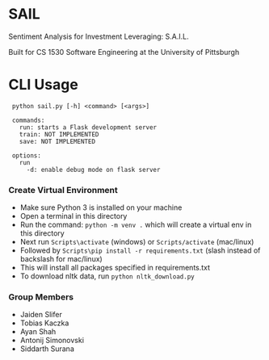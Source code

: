 # SAIL
Sentiment Analysis for Investment Leveraging: S.A.I.L.

Built for CS 1530 Software Engineering at the University of Pittsburgh

# CLI Usage
 ```
  python sail.py [-h] <command> [<args>]

  commands:
    run: starts a Flask development server
    train: NOT IMPLEMENTED
    save: NOT IMPLEMENTED
    
  options:
    run
      -d: enable debug mode on flask server
  ```

### Create Virtual Environment
- Make sure Python 3 is installed on your machine
- Open a terminal in this directory
- Run the command: ```python -m venv .``` which will create a virtual env in this directory
- Next run ```Scripts\activate``` (windows) or ```Scripts/activate``` (mac/linux)
- Followed by ```Scripts\pip install -r requirements.txt``` (slash instead of backslash for mac/linux)
- This will install all packages specified in requirements.txt
- To download nltk data, run ```python nltk_download.py```

### Group Members
- Jaiden Slifer
- Tobias Kaczka
- Ayan Shah
- Antonij Simonovski
- Siddarth Surana